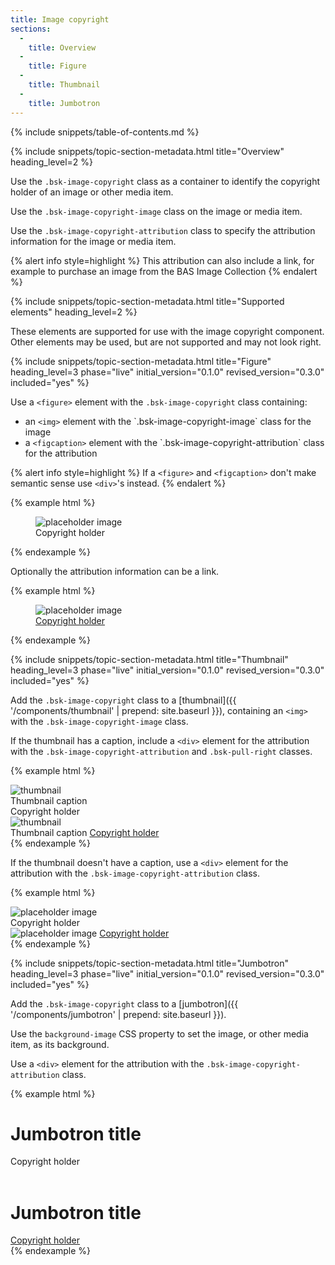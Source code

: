 ```yaml
---
title: Image copyright
sections:
  -
    title: Overview
  -
    title: Figure
  -
    title: Thumbnail
  -
    title: Jumbotron
---
```


{% include snippets/table-of-contents.md %}

{% include snippets/topic-section-metadata.html
  title="Overview"
  heading_level=2
%}

Use the `.bsk-image-copyright` class as a container to identify the copyright holder of an image or other media item.

Use the `.bsk-image-copyright-image` class on the image or media item.

Use the `.bsk-image-copyright-attribution` class to specify the attribution information for the image or media item.

{% alert info style=highlight %}
This attribution can also include a link, for example to purchase an image from the BAS Image Collection
{% endalert %}

{% include snippets/topic-section-metadata.html
  title="Supported elements"
  heading_level=2
%}

These elements are supported for use with the image copyright component. Other elements may be used, but are not
supported and may not look right.

{% include snippets/topic-section-metadata.html
  title="Figure"
  heading_level=3
  phase="live"
  initial_version="0.1.0"
  revised_version="0.3.0"
  included="yes"
%}

Use a <code>&lt;figure&gt;</code> element with the `.bsk-image-copyright` class containing:
<ul>
  <li>an <code>&lt;img&gt;</code> element with the `.bsk-image-copyright-image` class for the image</li>
  <li>a <code>&lt;figcaption&gt;</code> element with the `.bsk-image-copyright-attribution` class for the attribution</li>
</ul>

{% alert info style=highlight %}
If a <code>&lt;figure&gt;</code> and <code>&lt;figcaption&gt;</code> don't make semantic sense use
<code>&lt;div&gt;</code>'s instead.
{% endalert %}

{% example html %}
<figure class="bsk-image-copyright">
  <img class="bsk-image-copyright-image" src="https://placeholdit.imgix.net/~text?txtsize=38&txt=Media%20Item&w=800&h=500" alt="placeholder image">
  <figcaption class="bsk-image-copyright-attribution">Copyright holder</figcaption>
</figure>
{% endexample %}

Optionally the attribution information can be a link.

{% example html %}
<figure class="bsk-image-copyright">
  <img class="bsk-image-copyright-image" src="https://placeholdit.imgix.net/~text?txtsize=38&txt=Media%20Item&w=800&h=500" alt="placeholder image">
  <figcaption class="bsk-image-copyright-attribution"><a href="https://www.example.com">Copyright holder</a></figcaption>
</figure>
{% endexample %}

{% include snippets/topic-section-metadata.html
  title="Thumbnail"
  heading_level=3
  phase="live"
  initial_version="0.1.0"
  revised_version="0.3.0"
  included="yes"
%}

Add the `.bsk-image-copyright` class to a [thumbnail]({{ '/components/thumbnail' | prepend: site.baseurl }}),
containing an <code>&lt;img&gt;</code> with the `.bsk-image-copyright-image` class.

If the thumbnail has a caption, include a <code>&lt;div&gt;</code> element for the attribution with the
`.bsk-image-copyright-attribution` and `.bsk-pull-right` classes.

{% example html %}
<!-- Thumbnail using a div element with a caption -->
<div class="bsk-thumbnail bsk-thumbnail-default bsk-image-copyright">
  <img class="bsk-image-copyright-image" src="https://placeholdit.imgix.net/~text?txtsize=38&txt=Media%20Item&w=800&h=500" alt="thumbnail">
  <div class="bsk-caption">
    Thumbnail caption
    <div class="bsk-image-copyright-attribution bsk-pull-right">Copyright holder</div>
  </div>
</div>

<!-- Thumbnail using a div element with a caption and linked attribution -->
<div class="bsk-thumbnail bsk-thumbnail-default bsk-image-copyright">
  <img class="bsk-image-copyright-image" src="https://placeholdit.imgix.net/~text?txtsize=38&txt=Media%20Item&w=800&h=500" alt="thumbnail">
  <div class="bsk-caption">
    Thumbnail caption
    <a href="https://www.example.com" class="bsk-image-copyright-attribution bsk-pull-right">Copyright holder</a>
  </div>
</div>
{% endexample %}

If the thumbnail doesn't have a caption, use a <code>&lt;div&gt;</code> element for the attribution with the
`.bsk-image-copyright-attribution` class.

{% example html %}
<!-- Thumbnail using a div element without a caption -->
<div class="bsk-thumbnail bsk-thumbnail-default bsk-image-copyright">
  <img class="bsk-image-copyright-image" src="https://placeholdit.imgix.net/~text?txtsize=38&txt=Media%20Item&w=800&h=500" alt="placeholder image">
  <div class="bsk-image-copyright-attribution">Copyright holder</div>
</div>

<!-- Thumbnail using a div element without a caption but with a linked attribution -->
<div class="bsk-thumbnail bsk-thumbnail-default bsk-image-copyright">
  <img class="bsk-image-copyright-image" src="https://placeholdit.imgix.net/~text?txtsize=38&txt=Media%20Item&w=800&h=500" alt="placeholder image">
  <a href="https://www.example.com" class="bsk-image-copyright-attribution">Copyright holder</a>
</div>
{% endexample %}

{% include snippets/topic-section-metadata.html
  title="Jumbotron"
  heading_level=3
  phase="live"
  initial_version="0.1.0"
  revised_version="0.3.0"
  included="yes"
%}

Add the `.bsk-image-copyright` class to a [jumbotron]({{ '/components/jumbotron' | prepend: site.baseurl }}).

Use the `background-image` CSS property to set the image, or other media item, as its background.

Use a <code>&lt;div&gt;</code> element for the attribution with the `.bsk-image-copyright-attribution` class.

{% example html %}
<div class="bsk-jumbotron bsk-jumbotron-default bsk-image-copyright">
  <h1>Jumbotron title</h1>
  <div class="bsk-image-copyright-attribution">Copyright holder</div>
</div>

<br />

<!-- With linked attribution -->
<div class="bsk-jumbotron bsk-jumbotron-default bsk-image-copyright">
  <h1>Jumbotron title</h1>
  <a href="https://www.example.com" class="bsk-image-copyright-attribution">Copyright holder</a>
</div>
{% endexample %}
